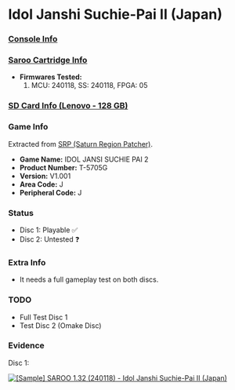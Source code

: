# Idol Janshi Suchie-Pai II (Japan)

### [Console Info](../../../../Info/Consoles/VA13/README.md)

### [Saroo Cartridge Info](../../../../Info/Cartridges/RetroGameParadiseStore/1.32F/README.md)

- <b>Firmwares Tested:</b>
  1. MCU: 240118, SS: 240118, FPGA: 05

### [SD Card Info (Lenovo - 128 GB)](../../../../Info/SdCards/Lenovo/128GB/README.md)

### Game Info

Extracted from [SRP (Saturn Region Patcher)](https://segaxtreme.net/resources/saturn-region-patcher.81/download).

- <b>Game Name:</b> IDOL JANSI SUCHIE PAI 2
- <b>Product Number:</b> T-5705G
- <b>Version:</b> V1.001
- <b>Area Code:</b> J
- <b>Peripheral Code:</b> J

### Status

- Disc 1: Playable :white_check_mark:
- Disc 2: Untested :question:

### Extra Info

- It needs a full gameplay test on both discs.

### TODO

- Full Test Disc 1
- Test Disc 2 (Omake Disc)

### Evidence

Disc 1:

[![[Sample] SAROO 1.32 (240118) - Idol Janshi Suchie-Pai II (Japan)](https://img.youtube.com/vi/OSUoUtJKojk/0.jpg)](https://www.youtube.com/watch?v=OSUoUtJKojk)
